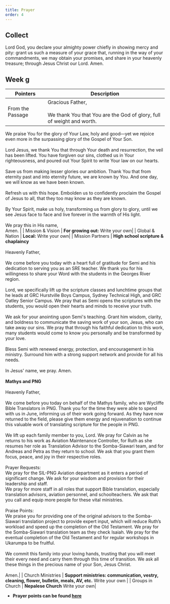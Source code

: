 ```yaml
---
title: Prayer
order: 4
---
```


## Collect
Lord God, you declare your almighty power chiefly in showing mercy and pity: grant us such a measure of your grace that, running in the way of your commandments, we may obtain your promises, and share in your heavenly treasure; through Jesus Christ our Lord. Amen.

## Week g

| Pointers | Description |
| --- | --- |
| From the Passage | Gracious Father,<br><br>We thank You that You are the God of glory, full of weight and worth.
 We praise You for the glory of Your Law, holy and good—yet we rejoice even more in the surpassing glory of the Gospel of Your Son.<br><br>Lord Jesus, we thank You that through Your death and resurrection, the veil has been lifted. You have forgiven our sins, clothed us in Your righteousness, and poured out Your Spirit to write Your law on our hearts.<br><br>Save us from making lesser glories our ambition. Thank You that from eternity past and into eternity future, we are known by You. And one day, we will know as we have been known.<br><br>Refresh us with this hope. Embolden us to confidently proclaim the Gospel of Jesus to all, that they too may know as they are known.<br><br>By Your Spirit, make us holy, transforming us from glory to glory, until we see Jesus face to face and live forever in the warmth of His light.<br><br>We pray this in His name,<br>Amen.
 |
| Mission & Vision | **For growing out:** Write your own| 
| Global & Nation | **Local:** Write your own|
| Mission Partners | **High school scripture & chaplaincy** <br><br>Heavenly Father,<br><br>We come before you today with a heart full of gratitude for Semi and his dedication to serving you as an SRE teacher. We thank you for his willingness to share your Word with the students in the Georges River region.<br><br>Lord, we specifically lift up the scripture classes and lunchtime groups that he leads at GRC Hurstville Boys Campus, Sydney Technical High, and GRC Oatley Senior Campus. We pray that as Semi opens the scriptures with the students, you would open their hearts and minds to receive your truth.<br><br>We ask for your anointing upon Semi's teaching. Grant him wisdom, clarity, and boldness to communicate the saving work of your son, Jesus, who can take away our sins. We pray that through his faithful dedication to this work, many students would come to know you personally and be transformed by your love.<br><br>Bless Semi with renewed energy, protection, and encouragement in his ministry. Surround him with a strong support network and provide for all his needs.<br><br>In Jesus' name, we pray. Amen.<br><br>**Mathys and PNG**<br><br>Heavenly Father,<br><br>We come before you today on behalf of the Mathys family, who are Wycliffe Bible Translators in PNG. Thank you for the time they were able to spend with us in June, informing us of their work going forward. As they have now returned to the field, please give them energy and rejuvenation to continue this valuable work of translating scripture for the people in PNG.<br><br>We lift up each family member to you, Lord. We pray for Calvin as he returns to his work as Aviation Maintenance Controller, for Ruth as she resumes her role as Translation Advisor to the Somba-Siawari team, and for Andreas and Petra as they return to school. We ask that you grant them focus, peace, and joy in their respective roles.<br><br>Prayer Requests:<br>We pray for the SIL-PNG Aviation department as it enters a period of significant change. We ask for your wisdom and provision for their leadership and staff.
<br>We pray for more staff in all roles that support Bible translation, especially translation advisors, aviation personnel, and schoolteachers. We ask that you call and equip more people for these vital ministries.<br><br>Praise Points:<br>We praise you for providing one of the original advisors to the Somba-Siawari translation project to provide expert input, which will reduce Ruth’s workload and speed up the completion of the Old Testament. We pray for the Somba-Siawari translation team as they check Isaiah. We pray for the eventual completion of the Old Testament and for regular workshops in Ukarumpa to be fruitful.<br><br>We commit this family into your loving hands, trusting that you will meet their every need and carry them through this time of transition. We ask all these things in the precious name of your Son, Jesus Christ.<br><br>Amen.|
| Church Ministries | **Support ministries: communication, vestry, cleaning, flower, bulletin, meals, AV, etc.** Write your own |
| Groups in Church | **Nepalese Church** Write your own|



- **Prayer points can be found [here](https://stgeorgeshurstville.org.au/prayer)**

